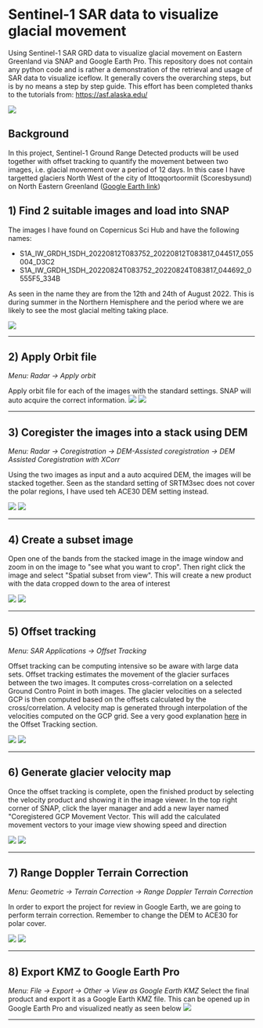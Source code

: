 # Sentinel-1 SAR data to visualize glacial movement
Using Sentinel-1 SAR GRD data to visualize glacial movement on Eastern Greenland via SNAP and Google Earth Pro. This repository does not contain any python code and is rather a demonstration of the retrieval and usage of SAR data to visualize iceflow. It generally covers the overarching steps, but is by no means a step by step guide. 
This effort has been completed thanks to the tutorials from: https://asf.alaska.edu/

![](images/glacialmelt_GE.PNG)

## Background

In this project, Sentinel-1 Ground Range Detected products will be used together with offset tracking to quantify the movement between two images, i.e. glacial movement over a period of 12 days. In this case I have targetted glaciers North West of the city of Ittoqqortoormiit (Scoresbysund) on North Eastern Greenland ([Google Earth link](https://www.google.com/maps/@71.1214979,-26.1528196,302840m/data=!3m1!1e3!5m1!1e4))




## 1) Find 2 suitable images and load into SNAP

The images I have found on Copernicus Sci Hub and have the following names:
 * S1A_IW_GRDH_1SDH_20220812T083752_20220812T083817_044517_055004_D3C2
 * S1A_IW_GRDH_1SDH_20220824T083752_20220824T083817_044692_0555F5_334B

As seen in the name they are from the 12th and 24th of August 2022. This is during summer in the Northern Hemisphere and the period where we are likely to see the most glacial melting taking place. 

![](images/amplitude_full.PNG)
___

## 2) Apply Orbit file
*Menu: Radar -> Apply orbit*

Apply orbit file for each of the images with the standard settings. SNAP will auto acquire the correct information.
![](images/orbit1_1.PNG) ![](images/orbit1_2.PNG)
___

## 3) Coregister the images into a stack using DEM
*Menu: Radar -> Coregistration -> DEM-Assisted coregistration -> DEM Assisted Coregistration with XCorr*

Using the two images as input and a auto acquired DEM, the images will be stacked together. Seen as the standard setting of SRTM3sec does not cover the polar regions, I have used teh ACE30 DEM setting instead.

![](images/coreg1_1.PNG) ![](images/coreg1_2.PNG)
____

## 4) Create a subset image
Open one of the bands from the stacked image in the image window and zoom in on the image to "see what you want to crop". Then right click the image and select "Spatial subset from view". This will create a new product with the data cropped down to the area of interest

![](images/subset0.png) ![](images/subset1.PNG)
___

## 5) Offset tracking
*Menu: SAR Applications -> Offset Tracking*

Offset tracking can be computing intensive so be aware with large data sets. Offset tracking estimates the movement of the glacier surfaces between the two images. It computes cross-correlation on a selected Ground Contro Point in both images. The glacier velocities on a selected GCP is then computed based on the offsets calculated by the cross/correlation. A velocity map is generated through interpolation of the velocities computed on the GCP grid. See a very good explanation [here](https://asf.alaska.edu/how-to/data-recipes/how-to-create-glacier-velocity-maps-with-sentinel-1-toolbox/) in the Offset Tracking section.
 
![](images/offset1_1.PNG) ![](images/offset1_2.PNG)
___

## 6) Generate glacier velocity map
Once the offset tracking is complete, open the finished product by selecting the velocity product and showing it in the image viewer. In the top right corner of SNAP, click the layer manager and add a new layer named "Coregistered GCP Movement Vector. This will add the calculated movement vectors to your image view showing speed and direction

![](images/glacier_vel_map1_1.PNG) ![](images/glacier_vel_map1_2.PNG)
___

## 7) Range Doppler Terrain Correction
*Menu: Geometric -> Terrain Correction -> Range Doppler Terrain Correction*

In order to export the project for review in Google Earth, we are going to perform terrain correction. Remember to change the DEM to ACE30 for polar cover.

![](images/tc1_1.PNG) ![](images/tc1_2.PNG)
___

## 8) Export KMZ to Google Earth Pro
*Menu: File -> Export -> Other -> View as Google Earth KMZ*
Select the final product and export it as a Google Earth KMZ file. This can be opened up in Google Earth Pro and visualized neatly as seen below
![](images/glacialmelt_GE_SM.PNG)
___
